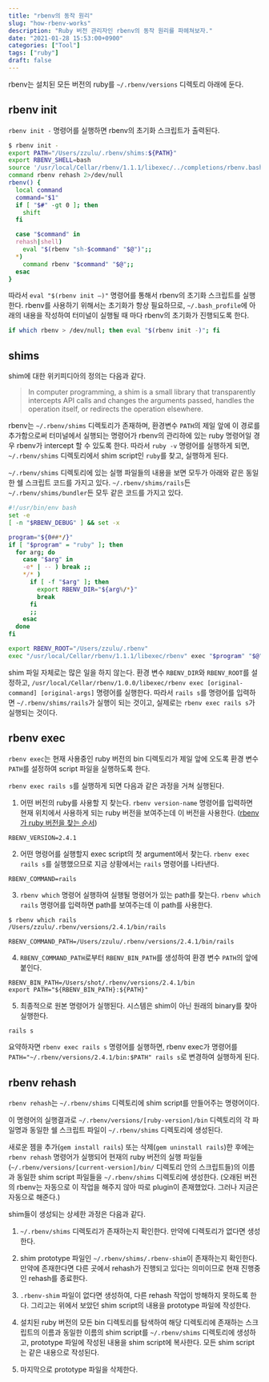 ```yaml
---
title: "rbenv의 동작 원리"
slug: "how-rbenv-works"
description: "Ruby 버전 관리자인 rbenv의 동작 원리를 파헤쳐보자."
date: "2021-01-28 15:53:00+0900"
categories: ["Tool"]
tags: ["ruby"]
draft: false
---
```


rbenv는 설치된 모든 버전의 ruby를 `~/.rbenv/versions` 디렉토리 아래에 둔다.

## rbenv init

`rbenv init -` 명령어를 실행하면 rbenv의 초기화 스크립트가 출력된다.

```sh
$ rbenv init -
export PATH="/Users/zzulu/.rbenv/shims:${PATH}"
export RBENV_SHELL=bash
source '/usr/local/Cellar/rbenv/1.1.1/libexec/../completions/rbenv.bash'
command rbenv rehash 2>/dev/null
rbenv() {
  local command
  command="$1"
  if [ "$#" -gt 0 ]; then
    shift
  fi

  case "$command" in
  rehash|shell)
    eval "$(rbenv "sh-$command" "$@")";;
  *)
    command rbenv "$command" "$@";;
  esac
}
```

따라서 `eval "$(rbenv init –)"` 명령어를 통해서 rbenv의 초기화 스크립트를 실행한다. rbenv를 사용하기 위해서는 초기화가 항상 필요하므로, `~/.bash_profile`에 아래의 내용을 작성하여 터미널이 실행될 때 마다 rbenv의 초기화가 진행되도록 한다.

```sh
if which rbenv > /dev/null; then eval "$(rbenv init -)"; fi
```

## shims

shim에 대한 위키피디아의 정의는 다음과 같다.

> In computer programming, a shim is a small library that transparently intercepts API calls and changes the arguments passed, handles the operation itself, or redirects the operation elsewhere.

rbenv는 `~/.rbenv/shims` 디렉토리가 존재하며, 환경변수 `PATH`의 제일 앞에 이 경로를 추가함으로써 터미널에서 실행되는 명령어가 rbenv의 관리하에 있는 ruby 명령어일 경우 rbenv가 intercept 할 수 있도록 한다.
따라서 `ruby -v` 명령어를 실행하게 되면, `~/.rbenv/shims` 디렉토리에서 shim script인 `ruby`를 찾고, 실행하게 된다.

`~/.rbenv/shims` 디렉토리에 있는 실행 파일들의 내용을 보면 모두가 아래와 같은 동일한 쉘 스크립트 코드를 가지고 있다. `~/.rbenv/shims/rails`든 `~/.rbenv/shims/bundler`든 모두 같은 코드를 가지고 있다.

```sh
#!/usr/bin/env bash
set -e
[ -n "$RBENV_DEBUG" ] && set -x

program="${0##*/}"
if [ "$program" = "ruby" ]; then
  for arg; do
    case "$arg" in
    -e* | -- ) break ;;
    */* )
      if [ -f "$arg" ]; then
        export RBENV_DIR="${arg%/*}"
        break
      fi  
      ;;  
    esac
  done
fi

export RBENV_ROOT="/Users/zzulu/.rbenv"
exec "/usr/local/Cellar/rbenv/1.1.1/libexec/rbenv" exec "$program" "$@"
```

shim 파일 자체로는 많은 일을 하지 않는다. 환경 변수 `RBENV_DIR`와 `RBENV_ROOT`를 설정하고, `/usr/local/Cellar/rbenv/1.0.0/libexec/rbenv exec [original-command] [original-args]` 명령어를 실행한다. 
따라서 `rails s`를 명령어를 입력하면 `~/.rbenv/shims/rails`가 실행이 되는 것이고, 실제로는 `rbenv exec rails s`가 실행되는 것이다.


## rbenv exec

`rbenv exec`는 현재 사용중인 ruby 버전의 bin 디렉토리가 제일 앞에 오도록 환경 변수 `PATH`를 설정하여 script 파일을 실행하도록 한다.

`rbenv exec rails s`를 실행하게 되면 다음과 같은 과정을 거쳐 실행된다.

1. 어떤 버전의 ruby를 사용할 지 찾는다. `rbenv version-name` 명령어를 입력하면 현재 위치에서 사용하게 되는 ruby 버전을 보여주는데 이 버전을 사용한다. ([rbenv가 ruby 버전을 찾는 순서](/2018/06/21/Detecting-Ruby-Version-In-rbenv.html))
```
RBENV_VERSION=2.4.1
```

2. 어떤 명령어를 실행할지 exec script의 첫 argument에서 찾는다. `rbenv exec rails s`를 실행했으므로 지금 상황에서는 `rails` 명령어를 나타낸다.
```
RBENV_COMMAND=rails
```

3. `rbenv which` 명령어 실행하여 실행될 명령어가 있는 path를 찾는다. `rbenv which rails` 명령어를 입력하면 path를 보여주는데 이 path를 사용한다.
```sh
$ rbenv which rails
/Users/zzulu/.rbenv/versions/2.4.1/bin/rails
```
```
RBENV_COMMAND_PATH=/Users/zzulu/.rbenv/versions/2.4.1/bin/rails
```

4. `RBENV_COMMAND_PATH`로부터 `RBENV_BIN_PATH`를 생성하여 환경 변수 `PATH`의 앞에 붙인다.
```
RBENV_BIN_PATH=/Users/shot/.rbenv/versions/2.4.1/bin
export PATH="${RBENV_BIN_PATH}:${PATH}"
```

5. 최종적으로 원본 명령어가 실행된다. 시스템은 shim이 아닌 원래의 binary를 찾아 실행한다.
```
rails s
```

요약하자면 `rbenv exec rails s` 명령어를 실행하면, rbenv exec가 명령어를 `PATH="~/.rbenv/versions/2.4.1/bin:$PATH" rails s`로 변경하여 실행하게 된다.


## rbenv rehash

`rbenv rehash`는 `~/.rbenv/shims` 디렉토리에 shim script를 만들어주는 명령어이다.

이 명령어의 실행결과로 `~/.rbenv/versions/[ruby-version]/bin` 디렉토리의 각 파일명과 동일한 쉘 스크립트 파일이 `~/.rbenv/shims` 디렉토리에 생성된다. 

새로운 젬을 추가(`gem install rails`) 또는 삭제(`gem uninstall rails`)한 후에는 `rbenv rehash` 명령어가 실행되어 현재의 ruby 버전의 실행 파일들(`~/.rbenv/versions/[current-version]/bin/` 디렉토리 안의 스크립트들)의 이름과 동일한 shim script 파일들을 `~/.rbenv/shims` 디렉토리에 생성한다. (오래된 버전의 rbenv는 자동으로 이 작업을 해주지 않아 따로 plugin이 존재했었다. 그러나 지금은 자동으로 해준다.)

shim들이 생성되는 상세한 과정은 다음과 같다.

1.  `~/.rbenv/shims` 디렉토리가 존재하는지 확인한다. 만약에 디렉토리가 없다면 생성한다.

2. shim prototype 파일인 `~/.rbenv/shims/.rbenv-shim`이 존재하는지 확인한다. 만약에 존재한다면 다른 곳에서 rehash가 진행되고 있다는 의미이므로 현재 진행중인 rehash를 종료한다.

3. `.rbenv-shim` 파일이 없다면 생성하여, 다른 rehash 작업이 방해하지 못하도록 한다. 그리고는 위에서 보았던 shim script의 내용을 prototype 파일에 작성한다.

4. 설치된 ruby 버전의 모든 bin 디렉토리를 탐색하여 해당 디렉토리에 존재하는 스크립트의 이름과 동일한 이름의 shim script를 `~/.rbenv/shims` 디렉토리에 생성하고, prototype 파일에 작성된 내용을 shim script에 복사한다. 모든 shim script는 같은 내용으로 작성된다.

5. 마지막으로 prototype 파일을 삭제한다.
